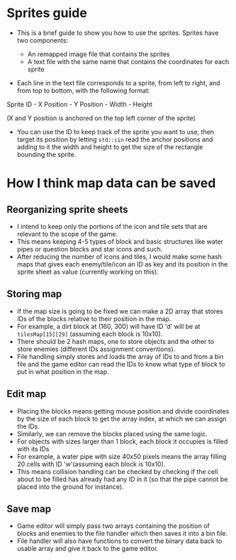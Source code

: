 # Sprites guide
- This is a brief guide to show you how to use the sprites. Sprites have two components: 
    + An remapped image file that contains the sprites
    + A text file with the same name that contains the coordinates for each sprite 

- Each line in the text file corresponds to a sprite, from left to right, and from top to bottom, with the following format:

Sprite ID - X Position - Y Position - Width - Height

(X and Y position is anchored on the top left corner of the sprite)

- You can use the ID to keep track of the sprite you want to use, then target its position by letting `std::cin` read the anchor positions and adding to it the width and height to get the size of the rectangle bounding the sprite.

# How I think map data can be saved
## Reorganizing sprite sheets
- I intend to keep only the portions of the icon and tile sets that are relevant to the scope of the game.
- This means keeping 4-5 types of block and basic structures like water pipes or question blocks and star icons and such. 
- After reducing the number of icons and tiles, I would make some hash maps that gives each enemy/tile/icon an ID as key and its position in the sprite sheet as value (currently working on this). 

## Storing map
- If the map size is going to be fixed we can make a 2D array that stores IDs of the blocks relative to their position in the map.
- For example, a dirt block at (160, 300) will have ID 'd' will be at `tilesMap[15][29]` (assuming each block is 10x10).
- There should be 2 hash maps, one to store objects and the other to store enemies (different IDs assignment conventions). 
- File handling simply stores and loads the array of IDs to and from a bin file and the game editor can read the IDs to know what type of block to put in what position in the map. 

## Edit map
- Placing the blocks means getting mouse position and divide coordinates by the size of each block to get the array index, at which we can assign the IDs.
- Similarly, we can remove the blocks placed using the same logic.
- For objects with sizes larger than 1 block, each block it occupies is filled with its IDs 
- For example, a water pipe with size 40x50 pixels means the array filling 20 cells with ID 'w'(assuming each block is 10x10).
- This means collision handling can be checked by checking if the cell about to be filled has already had any ID in it (so that the pipe cannot be placed into the ground for instance). 

## Save map
- Game editor will simply pass two arrays containing the position of blocks and enemies to the file handler which then saves it into a bin file.
- File handler will also have functions to convert the binary data back to usable array and give it back to the game editor.